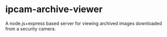 ipcam-archive-viewer
====================

A node.js+express based server for viewing archived images downloaded from a security camera.
